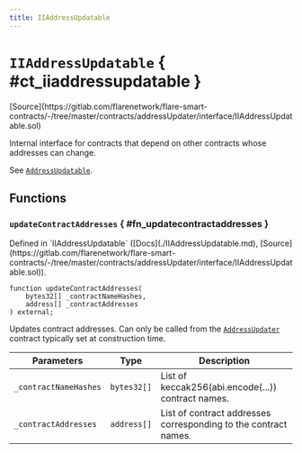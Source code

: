 ```yaml
---
title: IIAddressUpdatable
---
```


<!-- This is an autogenerated file. Do not edit! -->

# `IIAddressUpdatable` { #ct_iiaddressupdatable }

<div class="api-node-source" markdown>
[Source](https://gitlab.com/flarenetwork/flare-smart-contracts/-/tree/master/contracts/addressUpdater/interface/IIAddressUpdatable.sol)
</div>

<div class="api-node-internal" markdown>

Internal interface for contracts that depend on other contracts whose addresses can change.

See [`AddressUpdatable`](./AddressUpdatable.md).

</div>

<div class="api-node-type" markdown>

## Functions

<div class="api-node" markdown>

### `updateContractAddresses` { #fn_updatecontractaddresses }

<div class="api-node-source" markdown>
Defined in `IIAddressUpdatable` ([Docs](./IIAddressUpdatable.md), [Source](https://gitlab.com/flarenetwork/flare-smart-contracts/-/tree/master/contracts/addressUpdater/interface/IIAddressUpdatable.sol)).
</div>

<div class="api-node-internal" markdown>

```solidity
function updateContractAddresses(
    bytes32[] _contractNameHashes,
    address[] _contractAddresses
) external;
```

Updates contract addresses.
Can only be called from the [`AddressUpdater`](./AddressUpdater.md) contract typically set at construction time.

| Parameters | Type | Description |
| ---------- | ---- | ----------- |
| `_contractNameHashes` | `bytes32[]` | List of keccak256(abi.encode(...)) contract names. |
| `_contractAddresses` | `address[]` | List of contract addresses corresponding to the contract names. |

</div>
</div>

</div>

